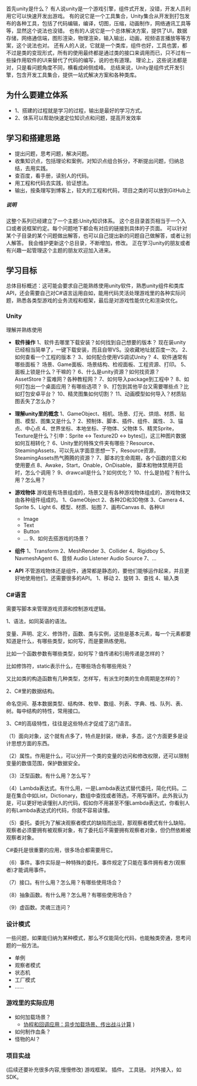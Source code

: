 首先unity是什么？
有人说unity是一个游戏引擎，组件式开发，没错，开发人员利用它可以快速开发出游戏。
有的说它是一个工具集合，Unity集合从开发到打包发布的各种工具，包括了代码编辑，编译，切图，压缩，动画制作，网络通讯工具等等，显然这个说法也没错。
也有的人说它是一个总体解决方案，提供了UI，数据存储，网络通信端，图形渲染，物理渲染，输入输出，动画，视频语言播放等等方案，这个说法也对。
还有人的人说，它就是一个类库，组件也好，工具也罢，都不过是类的变现形式，所有的使用最终都是通过类的接口来调用而已，只不过有一些操作用软件的UI来替代了代码的编写，说的也有道理。
理论上，这些说法都是对，只是看问题角度不同，横看成岭侧成峰。
总结来说，Unity是组件式开发引擎，包含开发工具集合，提供一站式解决方案和各种类库。

## 为什么要建立体系
- 1、搭建的过程就是学习的过程，输出是最好的学习方式。
- 2、体系可以帮助快速定位知识点和问题，提高开发效率

## 学习和搭建思路
- 提出问题，思考问题，解决问题。
- 收集知识点，包括理论和案例，对知识点组合拆分，不断提出问题，归纳总结，去用实践。
- 查百度，看手册，读别人的代码。
- 用工程和代码去实践，验证想法。
- 输出，按条理写到博客上，较大的工程和代码，项目之类的可以放到GitHub上

##### 说明
这整个系列已经建立了一个主题:Unity知识体系。
这个总目录首页相当于一个入口或者说框架约定。每个问题地下都会有对应的链接到具体的子页面。
可以针对某个子目录的某个问题做出解答，也可以自己提出新的问题自己做解答，或者让别人解答。
我会维护更新这个总目录，不断增加，修改。
正在学习unity的朋友或者有兴趣一起管理这个主题的朋友欢迎加入进来。

## 学习目标 
总体目标概述：这可能会要求自己能熟练使用unity软件，熟悉unity组件和类库API，还会需要自己对C#语言运用自如，能用代码灵活处理游戏里的各种实际问题，熟悉各类型游戏的业务流程和框架，最后是对游戏性能优化和渲染优化。

### Unity
理解并熟练使用

- **软件操作**
1、软件去哪里下载安装？如何找到自己想要的版本？
现在装unity已经相当简单了，一键下载安装，而且自带VS。没收藏地址就百度一次。
2、如何查看一个工程的版本？
3、如何配合使用VS调试Unity？
4、软件通常有哪些面板？
场景、Game面板、场景结构、检视面板、工程资源、打印。
5、面板上锁是什么？干嘛的？
6、什么是unity资源？如何找资源？AssetStore？蛮难网？各种教程网？
7、如何导入package到工程中？
8、如何打包出一个桌面应用？有哪些选项？
9、打包到其他平台又需要哪些点？比如打包安卓平台？
10、精灵图集如何切割？
11、动画模型如何导入？材质贴图丢失了怎么办？

-  **理解unity里的概念**
1、GameObject、相机、场景、灯光、烘焙、材质、贴图、模型、图集又是什么？
2、预制体、脚本、插件、组件、属性、
3、锚点、中心点
4、世界坐标、本地坐标、子物体、父物体
5、精灵Sprite，Texture是什么？引申：Sprite <-> Texture2D <->  bytes[]，这三种图片数据如何互相转化？
6、Unity里的特殊文件夹有哪些？Resource、SteamingAssets，可以先从字面意思想一下，Resource资源，SteamingAssets热气腾腾的资源？
7、脚本的生命周期，各个函数的意义和使用要点
8、Awake，Start，Onable，OnDisable， 脚本和物体禁用开启时，怎么个调用？
9、drawcall是什么？如何优化？
10、什么是协程？有什么用？怎么用？

-  **游戏物体**
游戏是有场景组成的，场景又是有各种游戏物体组成的，游戏物体又由各种组件组成的。
1、GameObject
2、各种2D和3D物体
3、Camera
4、Sprite
5、Light
6、模型、材质、贴图
7、画布Canvas
8、各种UI
      - Image
      - Text
      - Button
      - ...
9、如何去搭游戏的场景？

-  **组件**
1、Transform
2、MeshRender
3、Collider
4、Rigidboy
5、NavmeshAgent
6、音频 Audio Listener  Audio Source
7、...

- **API**
不管游戏物体还是组件，通常都是静态的，要他们能够运作起来，并且更好地使用他们，还需要很多的API。
1、移动
2、旋转
3、查找
4、输入类

### C#语言
需要写脚本来管理游戏资源和控制游戏逻辑。

1、语法，如同英语的语法。

变量、声明、定义、修饰符，函数、类与实例，这些是基本元素，每一个元素都要知道是什么，有哪些类型，如何写，而是要熟练使用。

比如一个函数参数有哪些类型，如何写？值传递和引用传递是怎样的？

比如修饰符，static表示什么，在哪些场合有哪些用处？

又比如类的构造函数有几种类型，怎样写，有派生时类的生命周期是怎样的？

2、C#里的数据结构。

命名空间、基本数据类型、结构体、枚举、数组、列表、字典、栈、队列、表、树。每中结构的特性，常用接口。

3、C#的高级特性，往往是这些特点才促成了这门语言。

（1）面向对象，这个就有点多了，特点是封装，继承，多态，这个方面更多是设计思想方面的东西。

（2）属性。作用是什么，可以分开一个类的变量的访问和修改权限，还可以限制变量的数值范围，保护数据安全。

（3）泛型函数。有什么用？怎么写？

（4）Lambda表达式。有什么用，一是Lambda表达式替代委托，简化代码。二是在集合中如List，Dictionary，数组中查找或者筛选，不用写循环。此外我认为是，可以更好地读懂别人的代码，假如你不用甚至不懂Lambda表达式，你看别人的有Lambda表达式的代码，你就不容易读懂。

（5）委托。委托为了解决观察者模式的缺陷而出现，那观察者模式有什么缺陷，观察者必须要拥有被观察对象，有了委托后不需要拥有观察者对象，但仍然依赖被观察者对象。

C#委托是很重要的应用，很多场合都需要用它。

（6）事件。事件实际是一种特殊的委托，事件规定了只能在事件拥有者方(观察者)才能调用事件。

（7）接口。有什么用？怎么用？有哪些使用场合？

（8）抽象函数。有什么用？怎么用？有哪些使用场合？

（9）虚函数。灵魂三连问？

### 设计模式
一些问题，如果能归纳为某种模式，那么不仅能简化代码，也能触类旁通，思考问题的一般方法。

- 单例
- 观察者模式
- 状态机
- 工厂模式
- ......

### 游戏里的实际应用
- 如何加载场景？
    - [协程和回调应用：异步加载场景、传出战斗计算](https://github.com/linguoyuan/Unity/blob/master/5_%E5%85%B7%E4%BD%93%E5%BA%94%E7%94%A8/01_%E5%9C%BA%E6%99%AF%E5%8A%A0%E8%BD%BD%E5%92%8C%E6%88%98%E6%96%97%E8%AE%A1%E7%AE%97.cs)
)
- 如何制作血条？
- 怪物的AI？ 

### 项目实战


(后续还要补充很多内容,慢慢修改)
游戏框架。
插件。
工具链。
对外接入，如SDK。
